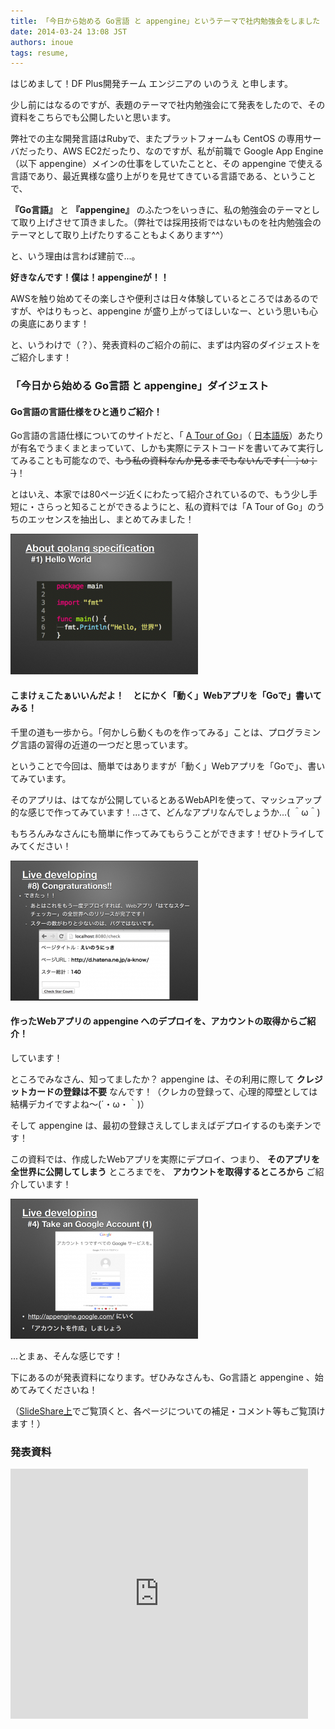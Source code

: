 ```yaml
---
title: 「今日から始める Go言語 と appengine」というテーマで社内勉強会をしました
date: 2014-03-24 13:08 JST
authors: inoue
tags: resume, 
---
```

はじめまして！DF Plus開発チーム エンジニアの いのうえ と申します。

少し前にはなるのですが、表題のテーマで社内勉強会にて発表をしたので、その資料をこちらでも公開したいと思います。

<!--more-->

弊社での主な開発言語はRubyで、またプラットフォームも CentOS の専用サーバだったり、AWS EC2だったり、なのですが、私が前職で Google App Engine（以下 appengine）メインの仕事をしていたことと、その appengine で使える言語であり、最近異様な盛り上がりを見せてきている言語である、ということで、

**『Go言語』** と **『appengine』** のふたつをいっきに、私の勉強会のテーマとして取り上げさせて頂きました。（弊社では採用技術ではないものを社内勉強会のテーマとして取り上げたりすることもよくあります^^）

と、いう理由は言わば建前で...。

**好きなんです！僕は！appengineが！！**

AWSを触り始めてその楽しさや便利さは日々体験しているところではあるのですが、やはりもっと、appengine が盛り上がってほしいなー、という思いも心の奥底にあります！

と、いうわけで（？）、発表資料のご紹介の前に、まずは内容のダイジェストをご紹介します！

### 「今日から始める Go言語 と appengine」ダイジェスト

#### Go言語の言語仕様をひと通りご紹介！

Go言語の言語仕様についてのサイトだと、「 [A Tour of Go](http://tour.golang.org/#1)」（ [日本語版](http://go-tour-jp.appspot.com/)）あたりが有名でうまくまとまっていて、しかも実際にテストコードを書いてみて実行してみることも可能なので、<s>もう私の資料なんか見るまでもないんです(｀；ω；´)</s>！

とはいえ、本家では80ページ近くにわたって紹介されているので、もう少し手短に・さらっと知ることができるようにと、私の資料では「A Tour of Go」のうちのエッセンスを抽出し、まとめてみました！

 [![スクリーンショット 2014-03-17 11.37.25](/images/2014/03/dabdfd03014f4ee861f370df3f4fb105-300x225.png)](/images/2014/03/dabdfd03014f4ee861f370df3f4fb105.png)

#### こまけぇこたぁいいんだよ！　とにかく「動く」Webアプリを「Goで」書いてみる！

千里の道も一歩から。「何かしら動くものを作ってみる」ことは、プログラミング言語の習得の近道の一つだと思っています。

ということで今回は、簡単ではありますが「動く」Webアプリを「Goで」、書いてみています。

そのアプリは、はてなが公開しているとあるWebAPIを使って、マッシュアップ的な感じで作ってみています！...さて、どんなアプリなんでしょうか...( ＾ω＾)

もちろんみなさんにも簡単に作ってみてもらうことができます！ぜひトライしてみてください！

 [![スクリーンショット 2014-03-17 11.37.46](/images/2014/03/d07f48511b92747c913633b367935458-300x224.png)](/images/2014/03/d07f48511b92747c913633b367935458.png)

#### 作ったWebアプリの appengine へのデプロイを、アカウントの取得からご紹介！

しています！

ところでみなさん、知ってましたか？ appengine は、その利用に際して **クレジットカードの登録は不要** なんです！（クレカの登録って、心理的障壁としては結構デカイですよね〜(´・ω・｀)）

そして appengine は、最初の登録さえしてしまえばデプロイするのも楽チンです！

この資料では、作成したWebアプリを実際にデプロイ、つまり、 **そのアプリを全世界に公開してしまう** ところまでを、 **アカウントを取得するところから** ご紹介しています！

[![スクリーンショット 2014-03-17 11.38.04](/images/2014/03/4393f7062e339c3591fa69bed4395d9f-300x224.png)](/images/2014/03/4393f7062e339c3591fa69bed4395d9f.png)

...とまぁ、そんな感じです！

下にあるのが発表資料になります。ぜひみなさんも、Go言語と appengine 、始めてみてくださいね！

（[SlideShare上](http://www.slideshare.net/aknow3373/go-appengine?ref=http://tech.feedforce.jp/start-go-and-appengine.html)でご覧頂くと、各ページについての補足・コメント等もご覧頂けます！）

### 発表資料

<iframe src="http://www.slideshare.net/slideshow/embed_code/32362244" width="476" height="400" frameborder="0" marginwidth="0" marginheight="0" scrolling="no"></iframe>
